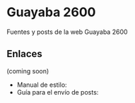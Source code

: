 Guayaba 2600
============

Fuentes y posts de la web Guayaba 2600

## Enlaces

(coming soon)

* Manual de estilo:
* Guía para el envío de posts: